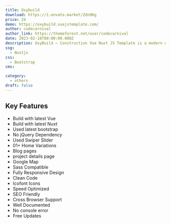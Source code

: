 ```yaml
---
title: Oxybuild
download: https://1.envato.market/Zdn06g
price: 24
demo: https://oxybuild.vuejstemplate.com/
author: codecarnival
author_link: https://themeforest.net/user/codecarnival
date: 2023-02-18T00:00:00.000Z
description: OxyBuild – Construction Vue Nuxt JS Template is a modern web template based on Vue JS for building and construction company websites.
ssg:
  - Nuxtjs
css:
  - Bootstrap
cms:

category:
  - others
draft: false
---
```


## Key Features

- Build with latest Vue
- Build with latest Nuxt
- Used latest bootstrap
- No jQuery Dependency
- Used Swiper Slider
- 01+ Home Variations
- Blog pages
- project details page
- Google Map
- Sass Compatible
- Fully Responsive Design
- Clean Code
- Icofont Icons
- Speed Optimized
- SEO Friendly
- Cross Browser Support
- Well Documented
- No console error
- Free Updates
